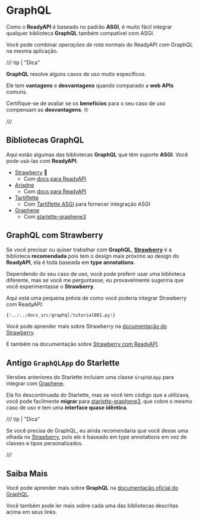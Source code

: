 # GraphQL

Como o **ReadyAPI** é baseado no padrão **ASGI**, é muito fácil integrar qualquer biblioteca **GraphQL** também compatível com ASGI.

Você pode combinar _operações de rota_ normais do ReadyAPI com GraphQL na mesma aplicação.

/// tip | "Dica"

**GraphQL** resolve alguns casos de uso muito específicos.

Ele tem **vantagens** e **desvantagens** quando comparado a **web APIs** comuns.

Certifique-se de avaliar se os **benefícios** para o seu caso de uso compensam as **desvantagens**. 🤓

///

## Bibliotecas GraphQL

Aqui estão algumas das bibliotecas **GraphQL** que têm suporte **ASGI**. Você pode usá-las com **ReadyAPI**:

- <a href="https://strawberry.rocks/" class="external-link" target="_blank">Strawberry</a> 🍓
  - Com <a href="https://strawberry.rocks/docs/integrations/readyapi" class="external-link" target="_blank">docs para ReadyAPI</a>
- <a href="https://ariadnegraphql.org/" class="external-link" target="_blank">Ariadne</a>
  - Com <a href="https://ariadnegraphql.org/docs/readyapi-integration" class="external-link" target="_blank">docs para ReadyAPI</a>
- <a href="https://tartiflette.io/" class="external-link" target="_blank">Tartiflette</a>
  - Com <a href="https://tartiflette.github.io/tartiflette-asgi/" class="external-link" target="_blank">Tartiflette ASGI</a> para fornecer integração ASGI
- <a href="https://graphene-python.org/" class="external-link" target="_blank">Graphene</a>
  - Com <a href="https://github.com/ciscorn/starlette-graphene3" class="external-link" target="_blank">starlette-graphene3</a>

## GraphQL com Strawberry

Se você precisar ou quiser trabalhar com **GraphQL**, <a href="https://strawberry.rocks/" class="external-link" target="_blank">**Strawberry**</a> é a biblioteca **recomendada** pois tem o design mais próximo ao design do **ReadyAPI**, ela é toda baseada em **type annotations**.

Dependendo do seu caso de uso, você pode preferir usar uma biblioteca diferente, mas se você me perguntasse, eu provavelmente sugeriria que você experimentasse o **Strawberry**.

Aqui está uma pequena prévia de como você poderia integrar Strawberry com ReadyAPI:

```Python hl_lines="3  22  25-26"
{!../../docs_src/graphql/tutorial001.py!}
```

Você pode aprender mais sobre Strawberry na <a href="https://strawberry.rocks/" class="external-link" target="_blank">documentação do Strawberry</a>.

E também na documentação sobre <a href="https://strawberry.rocks/docs/integrations/readyapi" class="external-link" target="_blank">Strawberry com ReadyAPI</a>.

## Antigo `GraphQLApp` do Starlette

Versões anteriores do Starlette incluiam uma classe `GraphQLApp` para integrar com <a href="https://graphene-python.org/" class="external-link" target="_blank">Graphene</a>.

Ela foi descontinuada do Starlette, mas se você tem código que a utilizava, você pode facilmente **migrar** para <a href="https://github.com/ciscorn/starlette-graphene3" class="external-link" target="_blank">starlette-graphene3</a>, que cobre o mesmo caso de uso e tem uma **interface quase idêntica**.

/// tip | "Dica"

Se você precisa de GraphQL, eu ainda recomendaria que você desse uma olhada no <a href="https://strawberry.rocks/" class="external-link" target="_blank">Strawberry</a>, pois ele é baseado em type annotations em vez de classes e tipos personalizados.

///

## Saiba Mais

Você pode aprender mais sobre **GraphQL** na <a href="https://graphql.org/" class="external-link" target="_blank">documentação oficial do GraphQL</a>.

Você também pode ler mais sobre cada uma das bibliotecas descritas acima em seus links.
